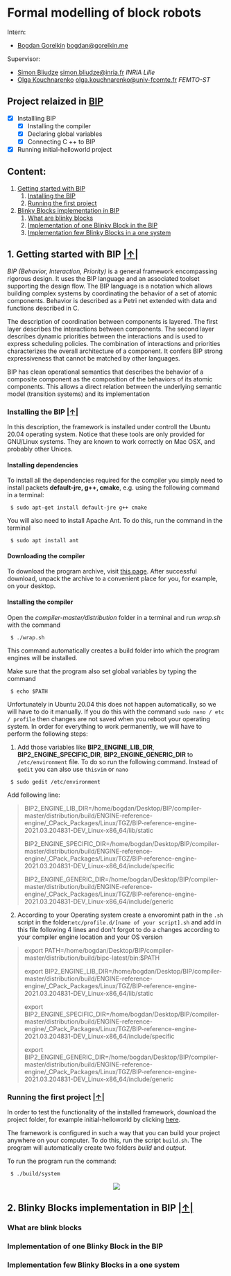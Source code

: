 # Formal modelling of block robots #

Intern:
  * [Bogdan Gorelkin](https://b.gorelkin.me)  <bogdan@gorelkin.me>

Supervisor:
  * [Simon Bliudze](https://pro.univ-lille.fr/en/simon-bliudze/) <simon.bliudze@inria.fr> _INRIA Lille_
  * [Olga Kouchnarenko](https://members.femto-st.fr/Olga-Kouchnarenko/en) <olga.kouchnarenko@univ-fcomte.fr> _FEMTO-ST_  

Project relaized in [BIP](https://www-verimag.imag.fr/Rigorous-Design-of-Component-Based.html)
---
- [x] Installling BIP
  - [x] Installing the compiler
  - [x] Declaring global variables
  - [x] Connecting C ++ to BIP
- [x] Running initial-helloworld project

<a name="menu"></a>
##  Content:
1. [Getting started with BIP](#1)
   1. [Installing the BIP](#1_1) </br>
   2. [Running the first project](#1_2) 
2. [Blinky Blocks implementation in BIP](#2)
   1. [What are blinky blocks](#2_1) </br>
   2. [Implementation of one Blinky Block in the BIP](#2_2) </br>
   3. [Implementation few Blinky Blocks in a one system](#2_3) </br>

##  1. Getting started with BIP<a name="1"></a>  [|↑|](#menu)
_BIP (Behavior, Interaction, Priority)_ is a general framework encompassing rigorous design. It uses the BIP language and an associated toolset supporting the design flow. The BIP language is a notation which allows building complex systems by coordinating the behavior of a set of atomic components. Behavior is described as a Petri net extended with data and functions described in C.

The description of coordination between components is layered. The first layer describes the interactions between components. The second layer describes dynamic priorities between the interactions and is used to express scheduling policies. The combination of interactions and priorities characterizes the overall architecture of a component. It confers BIP strong expressiveness that cannot be matched by other languages.

BIP has clean operational semantics that describes the behavior of a composite component as the composition of the behaviors of its atomic components. This allows a direct relation between the underlying semantic model (transition systems) and its implementation
### Installing the BIP<a name="1_1"></a>  [|↑|](#menu)
In this description, the framework is installed under controll the Ubuntu 20.04 operating system. Notice that these tools are only provided for GNU/Linux systems. They are known to work correctly on Mac OSX, and probably other Unices. 

#### Installing dependencies
To install all the dependencies required for the compiler you simply need to install packets **default-jre, g++, cmake**, e.g. using the following command in a terminal:
```       
 $ sudo apt-get install default-jre g++ cmake
```
You will also need to install Apache Ant. To do this, run the command in the terminal
```
 $ sudo apt install ant
```   
#### Downloading the compiler
To download the program archive, visit [this page](https://gricad-gitlab.univ-grenoble-alpes.fr/verimag/bip/compiler). After successful download, unpack the archive to a convenient place for you, for example, on your desktop.

#### Installing the compiler

Open the _compiler-master/distribution_ folder in a terminal and run _wrap.sh_ with the command 
```
 $ ./wrap.sh
```
This command automatically creates a build folder into which the program engines will be installed.

Make sure that the program also set global variables by typing the command
```
 $ echo $PATH
```
Unfortunately in Ubuntu 20.04 this does not happen automatically, so we will have to do it manually. If you do this with the command
`sudo nano / etc / profile` then changes are not saved when you reboot your operating system. In order for everything to work permanently, we will have to perform the following steps:

1. Add those variables like **BIP2_ENGINE_LIB_DIR**, **BIP2_ENGINE_SPECIFIC_DIR**, **BIP2_ENGINE_GENERIC_DIR** to `/etc/environment` file. To do so run the following command. Instead of `gedit` you can also use `thisvim` or `nano`
```
 $ sudo gedit /etc/environment
```
Add following line:

>BIP2_ENGINE_LIB_DIR=/home/bogdan/Desktop/BIP/compiler-master/distribution/build/ENGINE-reference-engine/_CPack_Packages/Linux/TGZ/BIP-reference-engine-2021.03.204831-DEV_Linux-x86_64/lib/static
>
>BIP2_ENGINE_SPECIFIC_DIR=/home/bogdan/Desktop/BIP/compiler-master/distribution/build/ENGINE-reference-engine/_CPack_Packages/Linux/TGZ/BIP-reference-engine-2021.03.204831-DEV_Linux-x86_64/include/specific
>
>BIP2_ENGINE_GENERIC_DIR=/home/bogdan/Desktop/BIP/compiler-master/distribution/build/ENGINE-reference-engine/_CPack_Packages/Linux/TGZ/BIP-reference-engine-2021.03.204831-DEV_Linux-x86_64/include/generic

2. According to your Operating system create a envoromint path in the `.sh` script in the folder:`etc/profile.d/[name of your script].sh`
and add in this file following 4 lines and don't forgot to do a changes according to your compiler engine location and your OS version
>export PATH=/home/bogdan/Desktop/BIP/compiler-master/distribution/build/bipc-latest/bin:$PATH
>
>export BIP2_ENGINE_LIB_DIR=/home/bogdan/Desktop/BIP/compiler-master/distribution/build/ENGINE-reference-engine/_CPack_Packages/Linux/TGZ/BIP-reference-engine-2021.03.204831-DEV_Linux-x86_64/lib/static
>
>export BIP2_ENGINE_SPECIFIC_DIR=/home/bogdan/Desktop/BIP/compiler-master/distribution/build/ENGINE-reference-engine/_CPack_Packages/Linux/TGZ/BIP-reference-engine-2021.03.204831-DEV_Linux-x86_64/include/specific
>
>export BIP2_ENGINE_GENERIC_DIR=/home/bogdan/Desktop/BIP/compiler-master/distribution/build/ENGINE-reference-engine/_CPack_Packages/Linux/TGZ/BIP-reference-engine-2021.03.204831-DEV_Linux-x86_64/include/generic

### Running the first project<a name="1_2"></a>  [|↑|](#menu)

In order to test the functionality of the installed framework, download the project folder, for example initial-helloworld by clicking [here](https://www-verimag.imag.fr/TOOLS/DCS/bip/doc/latest/examples/).

The framework is configured in such a way that you can build your project anywhere on your computer. To do this, run the script `build.sh`. 
The program will automatically create two folders _build_ and _output_.

To run the program run the command:
```
 $ ./build/system
```
<div align="center">
<img src="https://user-images.githubusercontent.com/74824667/113238790-bfcddc80-92a9-11eb-972a-7dd6cc7446f1.png"></br>
</div>

##  2. Blinky Blocks implementation in BIP<a name="2"></a>  [|↑|](#menu)
### What are blink blocks<a name="2_1"></a></br>
### Implementation of one Blinky Block in the BIP<a name="2_2"></a></br>
### Implementation few Blinky Blocks in a one system<a name="2_3"></a> </br>


